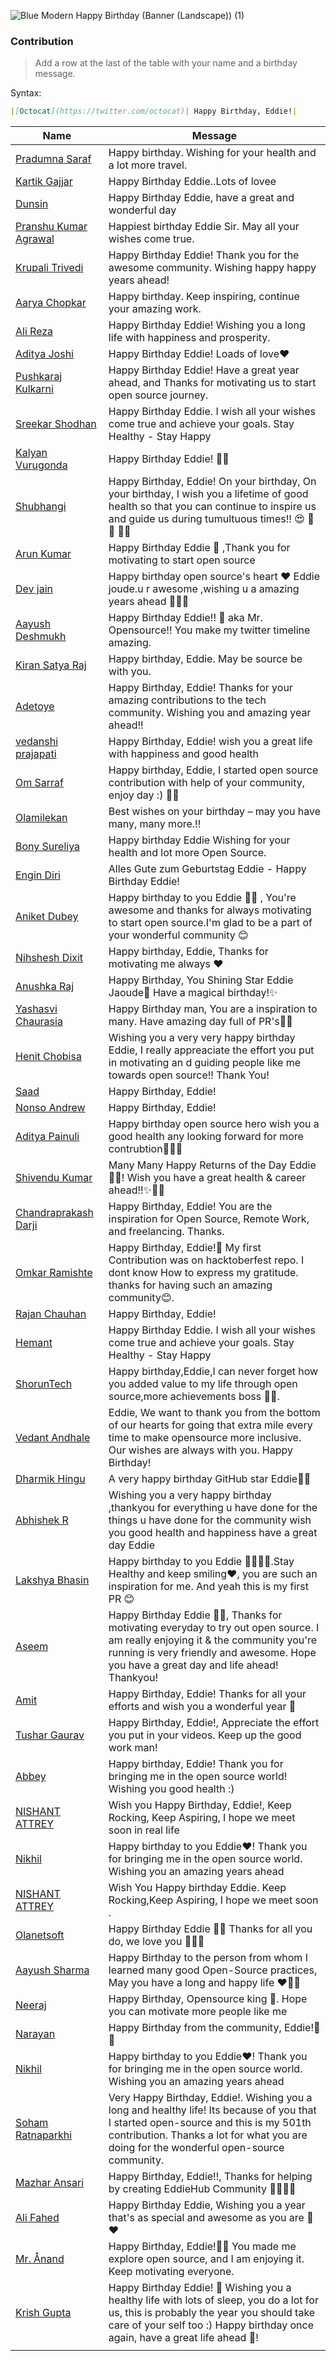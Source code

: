 ![Blue Modern Happy Birthday (Banner (Landscape)) (1)](https://user-images.githubusercontent.com/51878265/185732946-b607a9e0-4aff-4956-8cb5-d5b81e66521f.png)


### Contribution
> Add a row at the last of the table with your name and a birthday message.

Syntax: 

```md
|[Octocat](https://twitter.com/octocat)| Happy Birthday, Eddie!|
```

| Name | Message |
|-------|-------|
|[Pradumna Saraf](https://twitter.com/pradumna_saraf)| Happy birthday. Wishing for your health and a lot more travel.|
|[Kartik Gajjar](https://twitter.com/Kartikt2twt)| Happy Birthday Eddie..Lots of lovee |
|[Dunsin](https://twitter.com/DunsinWebDev)|Happy Birthday Eddie, have a great and wonderful day|
|[Pranshu Kumar Agrawal](https://twitter.com/pkknowsnothing)| Happiest birthday Eddie Sir. May all your wishes come true.|
|[Krupali Trivedi](https://twitter.com/chai_really)|Happy Birthday Eddie! Thank you for the awesome community. Wishing happy happy years ahead!|
|[Aarya Chopkar](https://twitter.com/ChopkarAarya)| Happy birthday. Keep inspiring, continue your amazing work.|
|[Ali Reza](https://twitter.com/webDeveloper83)|Happy Birthday Eddie! Wishing you a long life with happiness and prosperity.|
|[Aditya Joshi](https://twitter.com/aditya__exe) | Happy Birthday Eddie! Loads of love❤️|
|[Pushkaraj Kulkarni](https://twitter.com/pushkaraj2007)|Happy Birthday Eddie! Have a great year ahead, and Thanks for motivating us to start open source journey.|
|[Sreekar Shodhan](https://twitter.com/ShodhanSreekar)|Happy Birthday Eddie. I wish all your wishes come true and achieve your goals. Stay Healthy - Stay Happy|
|[Kalyan Vurugonda](https://twitter.com/VurugondaKalyan)| Happy Birthday Eddie! 🥳🎉|
|[Shubhangi](https://twitter.com/mshubhangi12)| Happy Birthday, Eddie! On your birthday, On your birthday, I wish you a lifetime of good health so that you can continue to inspire us and guide us during tumultuous times!! :heart_eyes: :balloon: :confetti_ball: :tada::sparkles:|
|[Arun Kumar](https://twitter.com/ak_arun___)| Happy Birthday Eddie 🎈 ,Thank you for motivating to start open source|
|[Dev jain](https://twitter.com/Devjtwt786)| Happy birthday open source's heart ❤️ Eddie joude.u r awesome ,wishing u a amazing years ahead 🥳🥳😄|
|[Aayush Deshmukh](https://twitter.com/aayushdeshmukh)| Happy Birthday Eddie!! 🎉 aka Mr. Opensource!! You make my twitter timeline amazing. |
|[Kiran Satya Raj](https://twitter.com/jksrtwt)| Happy birthday, Eddie. May be source be with you.|
|[Adetoye](https://twitter.com/adetoye_dev)| Happy Birthday, Eddie! Thanks for your amazing contributions to the tech community. Wishing you and amazing year ahead!!|
|[vedanshi prajapati](https://twitter.com/vedanshi555)| Happy Birthday, Eddie! wish you a great life with happiness and good health|
|[Om Sarraf](https://twitter.com/itsOmSarraf_)| Happy birthday, Eddie, I started open source contribution with help of your community, enjoy day :) 🥳🎈|
|[Olamilekan](https://twitter.com/codewithola)| Best wishes on your birthday – may you have many, many more.!!|
|[Bony Sureliya](https://github.com/bonysureliya)| Happy birthday Eddie Wishing for your health and lot more Open Source.|
|[Engin Diri](https://twitter.com/_ediri)| Alles Gute zum Geburtstag Eddie - Happy Birthday Eddie!|
|[Aniket Dubey](https://twitter.com/AniketD94252873)|Happy birthday to you Eddie 🎉🎉 , You're awesome and thanks for always motivating to start open source.I'm glad to be a part of your wonderful community 😊|
|[Nihshesh Dixit](https://twitter.com/nihshx)| Happy birthday, Eddie, Thanks for motivating me always ❤️|
|[Anushka Raj](https://twitter.com/AnushCodergirl)|Happy Birthday, You Shining Star Eddie Jaoude🥳 Have a magical birthday!✨|
|[Yashasvi Chaurasia](https://twitter.com/Yashasvi_Cha)|Happy Birthday man, You are a inspiration to many. Have amazing day full of PR's🥳🎉|
|[Henit Chobisa](https://twitter.com/henit_chobisa)|Wishing you a very very happy birthday Eddie, I really appreaciate the effort you put in motivating an d guiding people like me towards open source!! Thank You!|
|[Saad](https://twitter.com/SaadTypes)| Happy Birthday, Eddie!|
|[Nonso Andrew](https://twitter.com/nonso_andy)| Happy Birthday, Eddie!|
|[Aditya Painuli](https://twitter.com/aditya_painuli)| Happy birthday open source hero wish you a good health any looking forward for more contrubtion🙌🎉🎉|
|[Shivendu Kumar](https://twitter.com/shivendu_kr_jha)| Many Many Happy Returns of the Day Eddie 🥳🎉! Wish you have a great health & career ahead!!✨🧡💓|
|[Chandraprakash Darji](http://twitter.com/chandra_7852)| Happy Birthday, Eddie! You are the inspiration for Open Source, Remote Work, and freelancing. Thanks. |
|[Omkar Ramishte](https://twitter.com/ORamishte)| Happy Birthday, Eddie!🎉 My first Contribution was on hacktoberfest repo. I dont know How to express my gratitude. thanks for having such an amazing community😊.|
|[Rajan Chauhan](https://twitter.com/rajan_chauhan_)| Happy Birthday, Eddie!|
|[Hemant](https://twitter.com/hemantwasthere)|Happy Birthday Eddie. I wish all your wishes come true and achieve your goals. Stay Healthy - Stay Happy|
|[ShorunTech](https://twitter.com/shoruntech)|Happy birthday,Eddie,I can never forget how you added value to my life through open source,more achievements boss 🥳🎉.|
|[Vedant Andhale](https://twitter.com/VedantAndhale)| Eddie, We want to thank you from the bottom of our hearts for going that extra mile every time to make opensource more inclusive. Our wishes are always with you. Happy Birthday!|
|[Dharmik Hingu](https://twitter.com/frontendilia)|A very happy birthday GitHub star Eddie🎉🎉|
|[Abhishek R](https://twitter.com/Abhishe70336609)|Wishing you a very happy birthday ,thankyou for everything u have done for the things u have done for the community wish you good health and happiness have a great day Eddie|
|[Lakshya Bhasin](https://twitter.com/LakshyaBhasin7)|Happy birthday to you Eddie 🥳🎈🎉🎉.Stay Healthy and keep smiling❤️, you are such an inspiration for me. And yeah this is my first PR 😊|
|[Aseem](https://twitter.com/aseemstwt)|Happy Birthday Eddie 🥳🎉, Thanks for motivating everyday to try out open source. I am really enjoying it & the community you're running is very friendly and awesome. Hope you have a great day and life ahead! Thankyou!|
|[Amit](https://twitter.com/Amit_T18)| Happy Birthday, Eddie! Thanks for all your efforts and wish you a wonderful year 💙|
|[Tushar Gaurav](https://twitter.com/tushgaurav)| Happy Birthday, Eddie!, Appreciate the effort you put in your videos. Keep up the good work man!|
|[Abbey](https://twitter.com/abbeywilltech)|Happy birthday, Eddie! Thank you for bringing me in the open source world! Wishing you good health :) |
|[NISHANT ATTREY](https://twitter.com/nishantstwt)| Wish you Happy Birthday, Eddie!, Keep Rocking, Keep Aspiring, I hope we meet soon in real life 
|[Nikhil](https://twitter.com/404Nikhil)|Happy birthday to you Eddie❤️! Thank you for bringing me in the open source world. Wishing you an amazing years ahead |
|[NISHANT ATTREY](https://twitter.com/nishantstwt)| Wish You Happy birthday Eddie. Keep Rocking,Keep Aspiring, I hope we meet soon .|
|[Olanetsoft](https://twitter.com/olanetsoft)| Happy Birthday Eddie 🥳🥁 Thanks for all you do, we love you 💙💙💙|
|[Aayush Sharma](https://twitter.com/SuperAayush)| Happy Birthday to the person from whom I learned many good Open-Source practices, May you have a long and happy life ❤️🍾🎂|
|[Neeraj](https://twitter.com/neeraJramachaN2)| Happy Birthday, Opensource king 👑. Hope you can motivate more people like me|
|[Narayan](https://twitter.com/narayan954)| Happy Birthday from the community, Eddie!🥳🎉|
|[Nikhil](https://twitter.com/404Nikhil)|Happy birthday to you Eddie❤️! Thank you for bringing me in the open source world. Wishing you an amazing years ahead |
|[Soham Ratnaparkhi](https://twitter.com/SohamR_7113)| Very Happy Birthday, Eddie!. Wishing you a long and healthy life! Its because of you that I started open-source and this is my 501th contribution. Thanks a lot for what you are doing for the wonderful open-source community.|
|[Mazhar Ansari](https://twitter.com/Intrestingboy5)|Happy Birthday, Eddie!!, Thanks for helping by creating EddieHub Community 🥳🎈🎉🎉 |
|[Ali Fahed](https://twitter.com/AliFahed_)|Happy Birthday Eddie, Wishing you a year that's as special and awesome as you are 🎉❤️|
|[Mr. Ånand](https://twitter.com/astrodevil_)| Happy Birthday, Eddie!🎂🎈 You made me explore open source, and I am enjoying it. Keep motivating everyone.|
|[Krish Gupta](https://twitter.com/krshkodes)|Happy Birthday Eddie! 🎂 Wishing you a healthy life with lots of sleep, you do a lot for us, this is probably the year you should take care of your self too :) Happy birthday once again, have a great life ahead 🚀!|
|||

